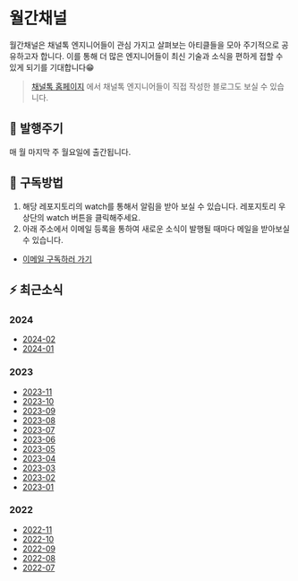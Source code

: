 # 월간채널
월간채널은 채널톡 엔지니어들이 관심 가지고 살펴보는 아티클들을 모아 주기적으로 공유하고자 합니다.
이를 통해 더 많은 엔지니어들이 최신 기술과 소식을 편하게 접할 수 있게 되기를 기대합니다😁

> [채널톡 홈페이지](https://channel.io/ko/blog/tag/tech) 에서 채널톡 엔지니어들이 직접 작성한 블로그도 보실 수 있습니다.

## 📆 발행주기
매 월 마지막 주 월요일에 출간됩니다.

## 🤔 구독방법
1. 해당 레포지토리의 watch를 통해서 알림을 받아 보실 수 있습니다. 레포지토리 우상단의 watch 버튼을 클릭해주세요.
2. 아래 주소에서 이메일 등록을 통하여 새로운 소식이 발행될 때마다 메일을 받아보실 수 있습니다.
  - [이메일 구독하러 가기](https://channel-io.github.io/monthly-channel-subscribe-page/)

## ⚡️ 최근소식

### 2024
- [2024-02](https://github.com/channel-io/monthly-channel/blob/main/issues/2024-02.md)
- [2024-01](https://github.com/channel-io/monthly-channel/blob/main/issues/2024-01.md)

### 2023
- [2023-11](https://github.com/channel-io/monthly-channel/blob/main/issues/2023-11.md)
- [2023-10](https://github.com/channel-io/monthly-channel/blob/main/issues/2023-10.md)
- [2023-09](https://github.com/channel-io/monthly-channel/blob/main/issues/2023-09.md)
- [2023-08](https://github.com/channel-io/monthly-channel/blob/main/issues/2023-08.md)
- [2023-07](https://github.com/channel-io/monthly-channel/blob/main/issues/2023-07.md)
- [2023-06](https://github.com/channel-io/monthly-channel/blob/main/issues/2023-06.md)
- [2023-05](https://github.com/channel-io/monthly-channel/blob/main/issues/2023-05.md)
- [2023-04](https://github.com/channel-io/monthly-channel/blob/main/issues/2023-04.md)
- [2023-03](https://github.com/channel-io/monthly-channel/blob/main/issues/2023-03.md)
- [2023-02](https://github.com/channel-io/monthly-channel/blob/main/issues/2023-02.md)
- [2023-01](https://github.com/channel-io/monthly-channel/blob/main/issues/2023-01.md)

### 2022
- [2022-11](https://github.com/channel-io/monthly-channel/blob/main/issues/2022-11.md)
- [2022-10](https://github.com/channel-io/monthly-channel/blob/main/issues/2022-10.md)
- [2022-09](https://github.com/channel-io/monthly-channel/blob/main/issues/2022-09.md)
- [2022-08](https://github.com/channel-io/monthly-channel/blob/main/issues/2022-08.md)
- [2022-07](https://github.com/channel-io/monthly-channel/blob/master/issues/2022-07.md)
